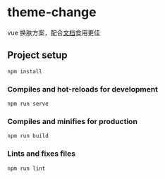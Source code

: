 # theme-change

vue 换肤方案，配合[文档](https://blog.csdn.net/weixin_44717473/article/details/109766295)食用更佳

## Project setup

```
npm install
```

### Compiles and hot-reloads for development

```
npm run serve
```

### Compiles and minifies for production

```
npm run build
```

### Lints and fixes files

```
npm run lint
```
